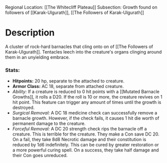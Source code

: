 Regional Location: [[The Whitecliff Plateau]]
Subsection: Growth found on followers of [[Karak-Ulgurath]], [[The Followers of Karak-Ulgurath]]
# Description
A cluster of rock-hard barnacles that cling onto on of [[The Followers of Karak-Ulgurath]]. Tentacles leech into the creature's organs clinging around them in an unyielding embrace. 
### Stats:
- **Hitpoints:** 20 hp, separate to the attached to creature. 
- **Armor Class:** AC 18, separate from attached creature.
- *Ability:* If a creature is reduced to 0 hit points with a [[Mutated Barnacle Growths]], it rolls a D20. If the roll is 10 or more, the creature revives on 1 hit point. This feature can trigger any amount of times until the growth is destroyed. 
- *Surgical Removal:* A DC 18 medicine check can successfully remove a barnacle growth. However, if the  check fails, it causes 1 hit die worth of permanent damage to the creature. 
- *Forceful Removal:* A DC 20 strength check rips the barnacle off a creature. This is terrible for the creature. They make a Con save DC 20. On a fail, they take 8d8 Necrotic damage and their constitution is reduced by 1d6 indefinitely. This can be cured by greater restoration or a more powerful curing spell. On a success, they take half damage and their Con goes unreduced. 